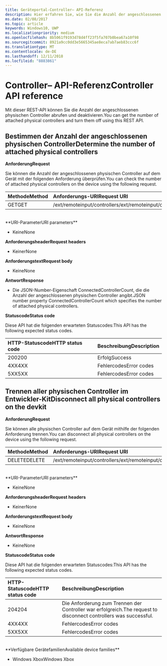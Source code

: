 ```yaml
---
title: Geräteportal-Controller– API-Referenz
description: Hier erfahren Sie, wie Sie die Anzahl der angeschlossenen physischen Controller abrufen und sie programmgesteuert deaktivieren.
ms.date: 02/08/2017
ms.topic: article
keywords: Windows10, UWP
ms.localizationpriority: medium
ms.openlocfilehash: 8b5061f9193d78d4ff23f5fa707b0bea67a10f98
ms.sourcegitcommit: 8921a9cc0dd3e5665345ae8eca7ab7aeb83ccc6f
ms.translationtype: MT
ms.contentlocale: de-DE
ms.lasthandoff: 12/11/2018
ms.locfileid: "8883861"
---
```

# <a name="controller-api-reference"></a><span data-ttu-id="a71c5-104">Controller– API-Referenz</span><span class="sxs-lookup"><span data-stu-id="a71c5-104">Controller API reference</span></span>   
<span data-ttu-id="a71c5-105">Mit dieser REST-API können Sie die Anzahl der angeschlossenen physischen Controller abrufen und deaktivieren.</span><span class="sxs-lookup"><span data-stu-id="a71c5-105">You can get the number of attached physical controllers and turn them off using this REST API.</span></span>

## <a name="determine-the-number-of-attached-physical-controllers"></a><span data-ttu-id="a71c5-106">Bestimmen der Anzahl der angeschlossenen physischen Controller</span><span class="sxs-lookup"><span data-stu-id="a71c5-106">Determine the number of attached physical controllers</span></span>

**<span data-ttu-id="a71c5-107">Anforderung</span><span class="sxs-lookup"><span data-stu-id="a71c5-107">Request</span></span>**

<span data-ttu-id="a71c5-108">Sie können die Anzahl der angeschlossenen physischen Controller auf dem Gerät mit der folgenden Anforderung überprüfen.</span><span class="sxs-lookup"><span data-stu-id="a71c5-108">You can check the number of attached physical controllers on the device using the following request.</span></span>

<span data-ttu-id="a71c5-109">Methode</span><span class="sxs-lookup"><span data-stu-id="a71c5-109">Method</span></span>      | <span data-ttu-id="a71c5-110">Anforderungs-URI</span><span class="sxs-lookup"><span data-stu-id="a71c5-110">Request URI</span></span>
:------     | :-----
<span data-ttu-id="a71c5-111">GET</span><span class="sxs-lookup"><span data-stu-id="a71c5-111">GET</span></span> | <span data-ttu-id="a71c5-112">/ext/remoteinput/controllers</span><span class="sxs-lookup"><span data-stu-id="a71c5-112">/ext/remoteinput/controllers</span></span>
<br />
**<span data-ttu-id="a71c5-113">URI-Parameter</span><span class="sxs-lookup"><span data-stu-id="a71c5-113">URI parameters</span></span>**

- <span data-ttu-id="a71c5-114">Keine</span><span class="sxs-lookup"><span data-stu-id="a71c5-114">None</span></span>

**<span data-ttu-id="a71c5-115">Anforderungsheader</span><span class="sxs-lookup"><span data-stu-id="a71c5-115">Request headers</span></span>**

- <span data-ttu-id="a71c5-116">Keiner</span><span class="sxs-lookup"><span data-stu-id="a71c5-116">None</span></span>

**<span data-ttu-id="a71c5-117">Anforderungstext</span><span class="sxs-lookup"><span data-stu-id="a71c5-117">Request body</span></span>**   

- <span data-ttu-id="a71c5-118">Keine</span><span class="sxs-lookup"><span data-stu-id="a71c5-118">None</span></span>

**<span data-ttu-id="a71c5-119">Antwort</span><span class="sxs-lookup"><span data-stu-id="a71c5-119">Response</span></span>**   

- <span data-ttu-id="a71c5-120">Die JSON-Number-Eigenschaft ConnectedControllerCount, die die Anzahl der angeschlossenen physischen Controller angibt.</span><span class="sxs-lookup"><span data-stu-id="a71c5-120">JSON number property ConnectedControllerCount which specifies the number of attached physical controllers.</span></span>

**<span data-ttu-id="a71c5-121">Statuscode</span><span class="sxs-lookup"><span data-stu-id="a71c5-121">Status code</span></span>**

<span data-ttu-id="a71c5-122">Diese API hat die folgenden erwarteten Statuscodes:</span><span class="sxs-lookup"><span data-stu-id="a71c5-122">This API has the following expected status codes.</span></span>

<span data-ttu-id="a71c5-123">HTTP-Statuscode</span><span class="sxs-lookup"><span data-stu-id="a71c5-123">HTTP status code</span></span>      | <span data-ttu-id="a71c5-124">Beschreibung</span><span class="sxs-lookup"><span data-stu-id="a71c5-124">Description</span></span>
:------     | :-----
<span data-ttu-id="a71c5-125">200</span><span class="sxs-lookup"><span data-stu-id="a71c5-125">200</span></span> | <span data-ttu-id="a71c5-126">Erfolg</span><span class="sxs-lookup"><span data-stu-id="a71c5-126">Success</span></span>
<span data-ttu-id="a71c5-127">4XX</span><span class="sxs-lookup"><span data-stu-id="a71c5-127">4XX</span></span> | <span data-ttu-id="a71c5-128">Fehlercodes</span><span class="sxs-lookup"><span data-stu-id="a71c5-128">Error codes</span></span>
<span data-ttu-id="a71c5-129">5XX</span><span class="sxs-lookup"><span data-stu-id="a71c5-129">5XX</span></span> | <span data-ttu-id="a71c5-130">Fehlercodes</span><span class="sxs-lookup"><span data-stu-id="a71c5-130">Error codes</span></span>

## <a name="disconnect-all-physical-controllers-on-the-devkit"></a><span data-ttu-id="a71c5-131">Trennen aller physischen Controller im Entwickler-Kit</span><span class="sxs-lookup"><span data-stu-id="a71c5-131">Disconnect all physical controllers on the devkit</span></span>

**<span data-ttu-id="a71c5-132">Anforderung</span><span class="sxs-lookup"><span data-stu-id="a71c5-132">Request</span></span>**

<span data-ttu-id="a71c5-133">Sie können alle physischen Controller auf dem Gerät mithilfe der folgenden Anforderung trennen.</span><span class="sxs-lookup"><span data-stu-id="a71c5-133">You can disconnect all physical controllers on the device using the following request.</span></span>

<span data-ttu-id="a71c5-134">Methode</span><span class="sxs-lookup"><span data-stu-id="a71c5-134">Method</span></span>      | <span data-ttu-id="a71c5-135">Anforderungs-URI</span><span class="sxs-lookup"><span data-stu-id="a71c5-135">Request URI</span></span>
:------     | :-----
<span data-ttu-id="a71c5-136">DELETE</span><span class="sxs-lookup"><span data-stu-id="a71c5-136">DELETE</span></span> | <span data-ttu-id="a71c5-137">/ext/remoteinput/controllers</span><span class="sxs-lookup"><span data-stu-id="a71c5-137">/ext/remoteinput/controllers</span></span>
<br />
**<span data-ttu-id="a71c5-138">URI-Parameter</span><span class="sxs-lookup"><span data-stu-id="a71c5-138">URI parameters</span></span>**

- <span data-ttu-id="a71c5-139">Keine</span><span class="sxs-lookup"><span data-stu-id="a71c5-139">None</span></span>

**<span data-ttu-id="a71c5-140">Anforderungsheader</span><span class="sxs-lookup"><span data-stu-id="a71c5-140">Request headers</span></span>**

- <span data-ttu-id="a71c5-141">Keiner</span><span class="sxs-lookup"><span data-stu-id="a71c5-141">None</span></span>

**<span data-ttu-id="a71c5-142">Anforderungstext</span><span class="sxs-lookup"><span data-stu-id="a71c5-142">Request body</span></span>**   

- <span data-ttu-id="a71c5-143">Keine</span><span class="sxs-lookup"><span data-stu-id="a71c5-143">None</span></span>

**<span data-ttu-id="a71c5-144">Antwort</span><span class="sxs-lookup"><span data-stu-id="a71c5-144">Response</span></span>**   

- <span data-ttu-id="a71c5-145">Keine</span><span class="sxs-lookup"><span data-stu-id="a71c5-145">None</span></span> 

**<span data-ttu-id="a71c5-146">Statuscode</span><span class="sxs-lookup"><span data-stu-id="a71c5-146">Status code</span></span>**

<span data-ttu-id="a71c5-147">Diese API hat die folgenden erwarteten Statuscodes:</span><span class="sxs-lookup"><span data-stu-id="a71c5-147">This API has the following expected status codes.</span></span>

<span data-ttu-id="a71c5-148">HTTP-Statuscode</span><span class="sxs-lookup"><span data-stu-id="a71c5-148">HTTP status code</span></span>      | <span data-ttu-id="a71c5-149">Beschreibung</span><span class="sxs-lookup"><span data-stu-id="a71c5-149">Description</span></span>
:------     | :-----
<span data-ttu-id="a71c5-150">204</span><span class="sxs-lookup"><span data-stu-id="a71c5-150">204</span></span> | <span data-ttu-id="a71c5-151">Die Anforderung zum Trennen der Controller war erfolgreich.</span><span class="sxs-lookup"><span data-stu-id="a71c5-151">The request to disconnect controllers was successful.</span></span>
<span data-ttu-id="a71c5-152">4XX</span><span class="sxs-lookup"><span data-stu-id="a71c5-152">4XX</span></span> | <span data-ttu-id="a71c5-153">Fehlercodes</span><span class="sxs-lookup"><span data-stu-id="a71c5-153">Error codes</span></span>
<span data-ttu-id="a71c5-154">5XX</span><span class="sxs-lookup"><span data-stu-id="a71c5-154">5XX</span></span> | <span data-ttu-id="a71c5-155">Fehlercodes</span><span class="sxs-lookup"><span data-stu-id="a71c5-155">Error codes</span></span>

<br />
**<span data-ttu-id="a71c5-156">Verfügbare Gerätefamilien</span><span class="sxs-lookup"><span data-stu-id="a71c5-156">Available device families</span></span>**

* <span data-ttu-id="a71c5-157">Windows Xbox</span><span class="sxs-lookup"><span data-stu-id="a71c5-157">Windows Xbox</span></span>
